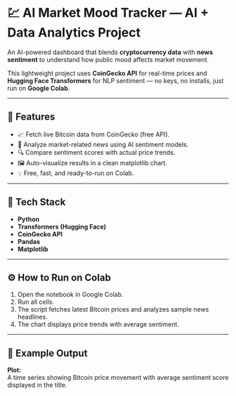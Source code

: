 # 💹 AI Market Mood Tracker — AI + Data Analytics Project

An AI-powered dashboard that blends **cryptocurrency data** with **news sentiment** to understand how public mood affects market movement.

This lightweight project uses **CoinGecko API** for real-time prices and **Hugging Face Transformers** for NLP sentiment — no keys, no installs, just run on **Google Colab**.

---

## 🚀 Features
- 📈 Fetch live Bitcoin data from CoinGecko (free API).
- 🧠 Analyze market-related news using AI sentiment models.
- 🔍 Compare sentiment scores with actual price trends.
- 🖼️ Auto-visualize results in a clean matplotlib chart.
- 💡 Free, fast, and ready-to-run on Colab.

---

## 🧠 Tech Stack
- **Python**
- **Transformers (Hugging Face)**
- **CoinGecko API**
- **Pandas**
- **Matplotlib**

---

## ⚙️ How to Run on Colab
1. Open the notebook in Google Colab.
2. Run all cells.
3. The script fetches latest Bitcoin prices and analyzes sample news headlines.
4. The chart displays price trends with average sentiment.

---

## 🌈 Example Output
**Plot:**  
A time series showing Bitcoin price movement with average sentiment score displayed in the title.

